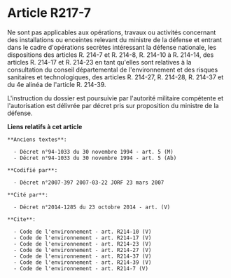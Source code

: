 # Article R217-7

Ne sont pas applicables aux opérations, travaux ou activités concernant des installations ou enceintes relevant du ministre
de la défense et entrant dans le cadre d'opérations secrètes intéressant la défense nationale, les dispositions des articles
R. 214-7 et R. 214-8, R. 214-10 à R. 214-14, des articles R. 214-17 et R. 214-23 en tant qu'elles sont relatives à la
consultation du conseil départemental de l'environnement et des risques sanitaires et technologiques, des articles R. 214-27,
R. 214-28, R. 214-37 et du 4e alinéa de l'article R. 214-39. 

L'instruction du dossier est poursuivie par l'autorité militaire compétente et l'autorisation est délivrée par décret pris
sur proposition du ministre de la défense.

**Liens relatifs à cet article**

	**Anciens textes**:

	  - Décret n°94-1033 du 30 novembre 1994 - art. 5 (M)
	  - Décret n°94-1033 du 30 novembre 1994 - art. 5 (Ab)

	**Codifié par**:

	  - Décret n°2007-397 2007-03-22 JORF 23 mars 2007

	**Cité par**:

	  - Décret n°2014-1285 du 23 octobre 2014 - art. (V)

	**Cite**:

	  - Code de l'environnement - art. R214-10 (V)
	  - Code de l'environnement - art. R214-17 (V)
	  - Code de l'environnement - art. R214-23 (V)
	  - Code de l'environnement - art. R214-27 (V)
	  - Code de l'environnement - art. R214-37 (V)
	  - Code de l'environnement - art. R214-39 (V)
	  - Code de l'environnement - art. R214-7 (V)
